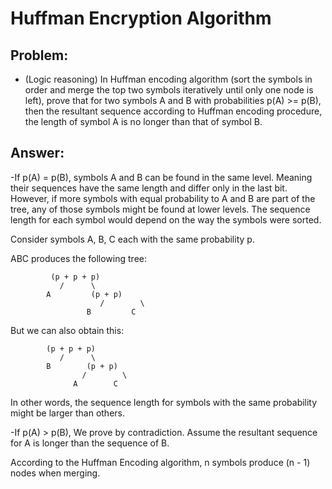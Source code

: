 # Huffman Encryption Algorithm

## Problem:
- (Logic reasoning)
In Huffman encoding algorithm (sort the symbols in order and merge the top
two symbols iteratively until only one node is left), prove that for two
symbols A and B with probabilities p(A) >= p(B), then the resultant
sequence according to Huffman encoding procedure, the length of symbol A
is no longer than that of symbol B.
 
## Answer:
-If p(A) = p(B), symbols A and B can be found in the same level. Meaning their sequences have the same length and differ only in the last bit. However, if more symbols with equal probability to A and B are part of the tree, any of those symbols might be found at lower levels. The sequence length for each symbol would depend on the way the symbols were sorted. 

Consider symbols A, B, C each with the same probability p. 

ABC produces the following tree:

			 (p + p + p)
			   /	  \
			A         (p + p)
			        	/        \
			         B         C

But we can also obtain this:

			(p + p + p)
			   /	  \
			B        (p + p)
			     	/        \
			      A        C

In other words, the sequence length for symbols with the same probability might be larger than others.


-If p(A) > p(B), We prove by contradiction. Assume the resultant sequence for A is longer than the sequence of B. 

According to the Huffman Encoding algorithm, n symbols produce (n - 1) nodes when merging.  


